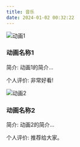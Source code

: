 ```yaml
---
title: 音乐
date: 2024-01-02 00:32:22
---
```


<div class="anime-card">
  <img src="/path/to/anime-image1.jpg" alt="动画1">
  <div class="anime-info">
    <h3>动画名称1</h3>
    <p>简介: 动画1的简介...</p>
    <p>个人评价: 非常好看!</p>
  </div>
</div>

<div class="anime-card">
  <img src="/path/to/anime-image2.jpg" alt="动画2">
  <div class="anime-info">
    <h3>动画名称2</h3>
    <p>简介: 动画2的简介...</p>
    <p>个人评价: 推荐给大家。</p>
  </div>
</div>


